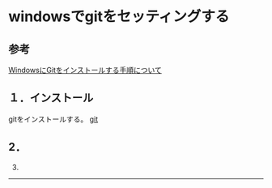 windowsでgitをセッティングする
======================

参考
------
[WindowsにGitをインストールする手順について](http://increment-log.com/git-install/)

１．インストール
------
gitをインストールする。
[git](http://git-scm.com/ "")

2．
------


3.
------

